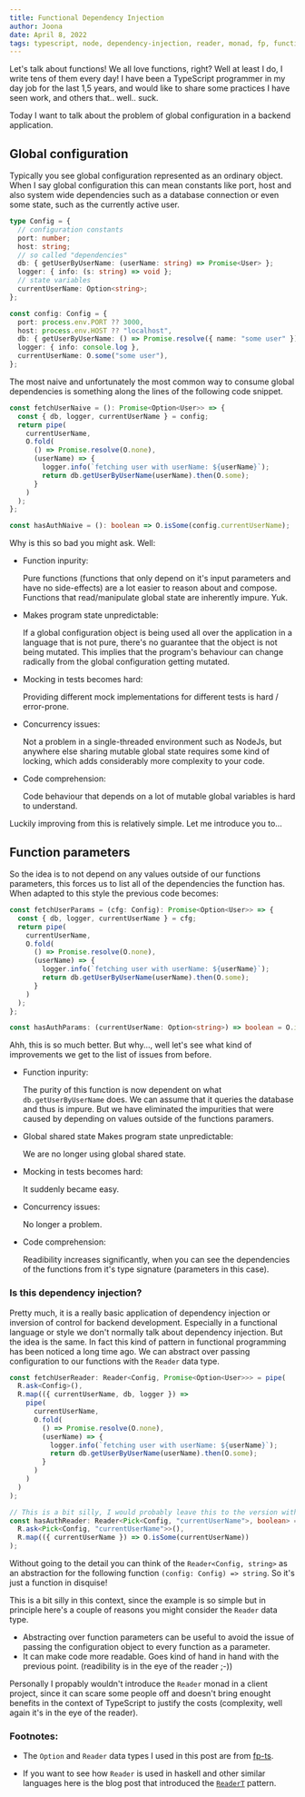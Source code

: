 ```yaml
---
title: Functional Dependency Injection
author: Joona
date: April 8, 2022
tags: typescript, node, dependency-injection, reader, monad, fp, functional-programming
---
```


Let's talk about functions! We all love functions, right? Well at least I do, I write tens of them every day! I have been a TypeScript programmer in my day job for the last 1,5 years, and would like to share some practices I have seen work, and others that.. well.. suck.

Today I want to talk about the problem of global configuration in a backend application.

## Global configuration

Typically you see global configuration represented as an ordinary object. When I say global configuration this can mean constants like port, host and also system wide dependencies such as a database connection or even some state, such as the currently active user.

```ts
type Config = {
  // configuration constants
  port: number;
  host: string;
  // so called "dependencies"
  db: { getUserByUserName: (userName: string) => Promise<User> };
  logger: { info: (s: string) => void };
  // state variables
  currentUserName: Option<string>;
};

const config: Config = {
  port: process.env.PORT ?? 3000,
  host: process.env.HOST ?? "localhost",
  db: { getUserByUserName: () => Promise.resolve({ name: "some user" }) },
  logger: { info: console.log },
  currentUserName: O.some("some user"),
};
```

The most naive and unfortunately the most common way to consume global dependencies is something along the lines of the following code snippet.

```ts
const fetchUserNaive = (): Promise<Option<User>> => {
  const { db, logger, currentUserName } = config;
  return pipe(
    currentUserName,
    O.fold(
      () => Promise.resolve(O.none),
      (userName) => {
        logger.info(`fetching user with userName: ${userName}`);
        return db.getUserByUserName(userName).then(O.some);
      }
    )
  );
};

const hasAuthNaive = (): boolean => O.isSome(config.currentUserName);
```

Why is this so bad you might ask. Well:

- Function inpurity:

  Pure functions (functions that only depend on it's input parameters and have no side-effects) are a lot easier to reason about and compose. Functions that read/manipulate global state are inherently impure. Yuk.

- Makes program state unpredictable:

  If a global configuration object is being used all over the application in a language that is not pure, there's no guarantee that the object is not being mutated. This implies that the program's behaviour can change radically from the global configuration getting mutated.

- Mocking in tests becomes hard:

  Providing different mock implementations for different tests is hard / error-prone.

- Concurrency issues:

  Not a problem in a single-threaded environment such as NodeJs, but anywhere else sharing mutable global state requires some kind of locking, which adds considerably more complexity to your code.

- Code comprehension:

  Code behaviour that depends on a lot of mutable global variables is hard to understand.

Luckily improving from this is relatively simple. Let me introduce you to...

## Function parameters

So the idea is to not depend on any values outside of our functions parameters, this forces us to list all of the dependencies the function has. When adapted to this style the previous code becomes:

```ts
const fetchUserParams = (cfg: Config): Promise<Option<User>> => {
  const { db, logger, currentUserName } = cfg;
  return pipe(
    currentUserName,
    O.fold(
      () => Promise.resolve(O.none),
      (userName) => {
        logger.info(`fetching user with userName: ${userName}`);
        return db.getUserByUserName(userName).then(O.some);
      }
    )
  );
};

const hasAuthParams: (currentUserName: Option<string>) => boolean = O.isSome;
```

Ahh, this is so much better. But why..., well let's see what kind of improvements we get to the list of issues from before.

- Function inpurity:

  The purity of this function is now dependent on what `db.getUserByUserName` does. We can assume that it queries the database and thus is impure. But we have eliminated the impurities that were caused by depending on values outside of the functions paramers.

- Global shared state Makes program state unpredictable:

  We are no longer using global shared state.

- Mocking in tests becomes hard:

  It suddenly became easy.

- Concurrency issues:

  No longer a problem.

- Code comprehension:

  Readibility increases significantly, when you can see the dependencies of the functions from it's type signature (parameters in this case).

### Is this dependency injection?

Pretty much, it is a really basic application of dependency injection or inversion of control for backend development. Especially in a functional language or style we don't normally talk about dependency injection. But the idea is the same. In fact this kind of pattern in functional programming has been noticed a long time ago. We can abstract over passing configuration to our functions with the `Reader` data type.

```ts
const fetchUserReader: Reader<Config, Promise<Option<User>>> = pipe(
  R.ask<Config>(),
  R.map(({ currentUserName, db, logger }) =>
    pipe(
      currentUserName,
      O.fold(
        () => Promise.resolve(O.none),
        (userName) => {
          logger.info(`fetching user with userName: ${userName}`);
          return db.getUserByUserName(userName).then(O.some);
        }
      )
    )
  )
);

// This is a bit silly, I would probably leave this to the version without the reader
const hasAuthReader: Reader<Pick<Config, "currentUserName">, boolean> = pipe(
  R.ask<Pick<Config, "currentUserName">>(),
  R.map(({ currentUserName }) => O.isSome(currentUserName))
);
```

Without going to the detail you can think of the `Reader<Config, string>` as an abstraction for the following function `(config: Config) => string`. So it's just a function in disquise!

This is a bit silly in this context, since the example is so simple but in principle here's a couple of reasons you might consider the `Reader` data type.

- Abstracting over function parameters can be useful to avoid the issue of passing the configuration object to every function as a parameter.
- It can make code more readable. Goes kind of hand in hand with the previous point. (readibility is in the eye of the reader ;-))

Personally I propably wouldn't introduce the `Reader` monad in a client project, since it can scare some people off and doesn't bring enought benefits in the context of TypeScript to justify the costs (complexity, well again it's in the eye of the reader).

### Footnotes:

- The `Option` and `Reader` data types I used in this post are from [fp-ts](https://github.com/gcanti/fp-ts).

- If you want to see how `Reader` is used in haskell and other similar languages here is the blog post that introduced the [`ReaderT`](https://www.fpcomplete.com/blog/2017/06/readert-design-pattern/) pattern.
